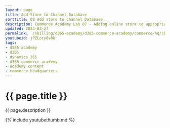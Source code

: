 ```yaml
---
layout: page
title: Add Store to Channel Database
sorttitle: 08 Add store to Channel Database
description: Commerce Academy Lab 07 - Adding online store to appropriate Channel Database.
updated: 2023-03-27
permalink:  /skilling/d365-academy/d365-commerce-academy/commerce-hq/channeldatabase
youtubeid: jPZLory6v8k
tags: 
- d365 academy
- d365
- dynamics 365
- d365 commerce academy
- academy content
- commerce headquarters
---
```


# {{ page.title }}

{{ page.description }}

{% include youtubethumb.md %}